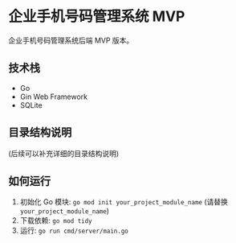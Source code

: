 # 企业手机号码管理系统 MVP

企业手机号码管理系统后端 MVP 版本。

## 技术栈

- Go
- Gin Web Framework
- SQLite

## 目录结构说明

(后续可以补充详细的目录结构说明)

## 如何运行

1.  初始化 Go 模块: `go mod init your_project_module_name` (请替换 `your_project_module_name`)
2.  下载依赖: `go mod tidy`
3.  运行: `go run cmd/server/main.go`
